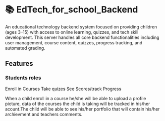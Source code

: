 # 📚 EdTech_for_school_Backend
An educational technology backend system focused on providing children (ages 3–15) with access to online learning, quizzes, and tech skill development. This server handles all core backend functionalities including user management, course content, quizzes, progress tracking, and automated grading.

## Features
### Students roles
Enroll in Courses
Take quizes
See Scores/track Progress

When a child enroll in a course he/she will be able to upload a profile picture, data of the courses the child is taking will be tracked in his/her acount.The child will be able to see his/her portfolio that will contain his/her archievment and teachers comments.

